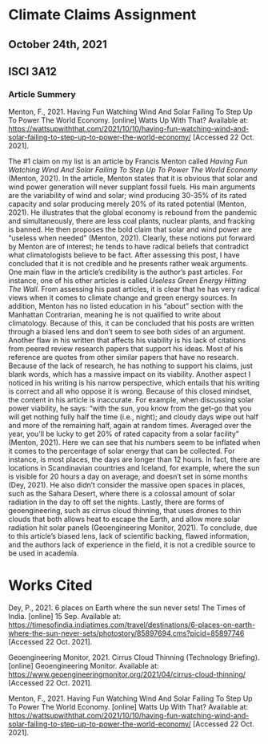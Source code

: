 # Climate Claims Assignment
## October 24th, 2021
## ISCI 3A12
### Article Summery
Menton, F., 2021. Having Fun Watching Wind And Solar Failing To Step Up To Power The World Economy. [online] Watts Up With That? Available at: <https://wattsupwiththat.com/2021/10/10/having-fun-watching-wind-and-solar-failing-to-step-up-to-power-the-world-economy/> [Accessed 22 Oct. 2021].

The #1 claim on my list is an article by Francis Menton called *Having Fun Watching Wind And Solar Failing To Step Up To Power The World Economy* (Menton, 2021). In the article, Menton states that it is obvious that solar and wind power generation will never supplant fossil fuels. His main arguments are the variability of wind and solar; wind producing 30-35% of its rated capacity and solar producing merely 20% of its rated potential (Menton, 2021). He illustrates that the global economy is rebound from the pandemic and simultaneously, there are less coal plants, nuclear plants, and fracking is banned. He then proposes the bold claim that solar and wind power are “useless when needed” (Menton, 2021). Clearly, these notions put forward by Menton are of interest; he tends to have radical beliefs that contradict what climatologists believe to be fact. After assessing this post, I have concluded that it is not credible and he presents rather weak arguments. One main flaw in the article’s credibility is the author’s past articles. For instance, one of his other articles is called *Useless Green Energy Hitting The Wall*. From assessing his past articles, it is clear that he has very radical views when it comes to climate change and green energy sources. In addition, Menton has no listed education in his “about” section with the Manhattan Contrarian, meaning he is not qualified to write about climatology. Because of this, it can be concluded that his posts are written through a biased lens and don’t seem to see both sides of an argument. Another flaw in his written that affects his viability is his lack of citations from peered review research papers that support his ideas. Most of his reference are quotes from other similar papers that have no research. Because of the lack of research, he has nothing to support his claims, just blank words, which has a massive impact on its viability. Another aspect I noticed in his writing is his narrow perspective, which entails that his writing is correct and all who oppose it is wrong. Because of this closed mindset, the content in his article is inaccurate. For example, when discussing solar power viability, he says: “with the sun, you know from the get-go that you will get nothing fully half the time (i.e., night); and cloudy days wipe out half and more of the remaining half, again at random times.  Averaged over the year, you’ll be lucky to get 20% of rated capacity from a solar facility” (Menton, 2021). Here we can see that his numbers seem to be inflated when it comes to the percentage of solar energy that can be collected. For instance, is most places, the days are longer than 12 hours. In fact, there are locations in Scandinavian countries and Iceland, for example, where the sun is visible for 20 hours a day on average, and doesn’t set in some months (Dey, 2021). He also didn’t consider the massive open spaces in places, such as the Sahara Desert, where there is a colossal amount of solar radiation in the day to off set the nights. Lastly, there are forms of geoengineering, such as cirrus cloud thinning, that uses drones to thin clouds that both allows heat to escape the Earth, and allow more solar radiation hit solar panels (Geoengineering Monitor, 2021). To conclude, due to this article’s biased lens, lack of scientific backing, flawed information, and the authors lack of experience in the field, it is not a credible source to be used in academia. 

# Works Cited
Dey, P., 2021. 6 places on Earth where the sun never sets! The Times of India. [online] 15 Sep. Available at: <https://timesofindia.indiatimes.com/travel/destinations/6-places-on-earth-where-the-sun-never-sets/photostory/85897694.cms?picid=85897746> [Accessed 22 Oct. 2021].

Geoengineering Monitor, 2021. Cirrus Cloud Thinning (Technology Briefing). [online] Geoengineering Monitor. Available at: <https://www.geoengineeringmonitor.org/2021/04/cirrus-cloud-thinning/> [Accessed 22 Oct. 2021].

Menton, F., 2021. Having Fun Watching Wind And Solar Failing To Step Up To Power The World Economy. [online] Watts Up With That? Available at: https://wattsupwiththat.com/2021/10/10/having-fun-watching-wind-and-solar-failing-to-step-up-to-power-the-world-economy/ [Accessed 22 Oct. 2021].


